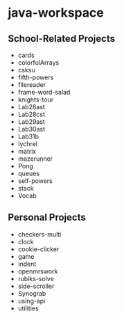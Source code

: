 # java-workspace


## School-Related Projects
- cards
- colorfulArrays
- csksu
- fifth-powers
- filereader
- frame-word-salad
- knights-tour
- Lab28ast
- Lab28cst
- Lab29ast
- Lab30ast
- Lab31b
- lychrel
- matrix
- mazerunner
- Pong
- queues
- self-powers
- stack
- Vocab


## Personal Projects
- checkers-multi
- clock
- cookie-clicker
- game
- indent
- openmrswork
- rubiks-solve
- side-scroller
- Synograb
- using-api
- utilities